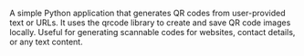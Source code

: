 A simple Python application that generates QR codes from user-provided text or URLs. It uses the qrcode library to create and save QR code images locally. Useful for generating scannable codes for websites, contact details, or any text content.
